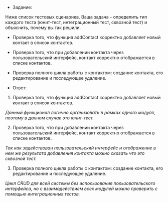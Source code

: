 * Задание:

Ниже список тестовых сценариев. Ваша задача - определить тип каждого теста (юнит-тест, интеграционный тест, сквозной тест) и объяснить, почему вы так решили.

* Проверка того, что функция addContact корректно добавляет новый контакт в список контактов.
* Проверка того, что при добавлении контакта через пользовательский интерфейс, контакт корректно отображается в списке контактов.
* Проверка полного цикла работы с контактом: создание контакта, его редактирование и последующее удаление.

* Ответ:

1. Проверка того, что функция addContact корректно добавляет новый контакт в список контактов.

*Данный функционал логично организовать в рамках одного модуля, поэтому в данном случае это юнит-тест.*

2. Проверка того, что при добавлении контакта через пользовательский интерфейс, контакт корректно отображается в списке контактов.

*Так как задействован пользовательский интерфейс и отображение в нем же результата добавления контакта можно сказать что это сквозной тест.*

3. Проверка полного цикла работы с контактом: создание контакта, его редактирование и последующее удаление.

*Цикл CRUD для всей системы без использования пользовательского интерфейса, но с взаимодействием всех модулей можно проверить с помощью интеграционных тестов.*